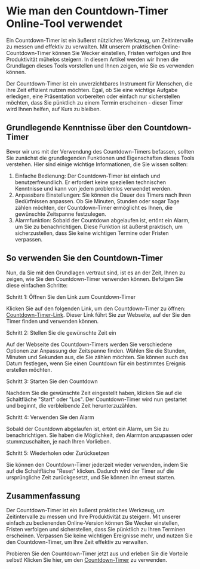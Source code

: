 Wie man den Countdown-Timer Online-Tool verwendet
=================================================

Ein Countdown-Timer ist ein äußerst nützliches Werkzeug, um Zeitintervalle zu messen und effektiv zu verwalten. Mit unserem praktischen Online-Countdown-Timer können Sie Wecker einstellen, Fristen verfolgen und Ihre Produktivität mühelos steigern. In diesem Artikel werden wir Ihnen die Grundlagen dieses Tools vorstellen und Ihnen zeigen, wie Sie es verwenden können.

Der Countdown-Timer ist ein unverzichtbares Instrument für Menschen, die ihre Zeit effizient nutzen möchten. Egal, ob Sie eine wichtige Aufgabe erledigen, eine Präsentation vorbereiten oder einfach nur sicherstellen möchten, dass Sie pünktlich zu einem Termin erscheinen - dieser Timer wird Ihnen helfen, auf Kurs zu bleiben.

Grundlegende Kenntnisse über den Countdown-Timer
------------------------------------------------

Bevor wir uns mit der Verwendung des Countdown-Timers befassen, sollten Sie zunächst die grundlegenden Funktionen und Eigenschaften dieses Tools verstehen. Hier sind einige wichtige Informationen, die Sie wissen sollten:

1. Einfache Bedienung: Der Countdown-Timer ist einfach und benutzerfreundlich. Er erfordert keine speziellen technischen Kenntnisse und kann von jedem problemlos verwendet werden.
2. Anpassbare Einstellungen: Sie können die Dauer des Timers nach Ihren Bedürfnissen anpassen. Ob Sie Minuten, Stunden oder sogar Tage zählen möchten, der Countdown-Timer ermöglicht es Ihnen, die gewünschte Zeitspanne festzulegen.
3. Alarmfunktion: Sobald der Countdown abgelaufen ist, ertönt ein Alarm, um Sie zu benachrichtigen. Diese Funktion ist äußerst praktisch, um sicherzustellen, dass Sie keine wichtigen Termine oder Fristen verpassen.

So verwenden Sie den Countdown-Timer
------------------------------------

Nun, da Sie mit den Grundlagen vertraut sind, ist es an der Zeit, Ihnen zu zeigen, wie Sie den Countdown-Timer verwenden können. Befolgen Sie diese einfachen Schritte:

Schritt 1: Öffnen Sie den Link zum Countdown-Timer

Klicken Sie auf den folgenden Link, um den Countdown-Timer zu öffnen: [Countdown-Timer-Link](https://www.onlinecalculatorsfree.com/de/tools/countdown-timer.html). Dieser Link führt Sie zur Webseite, auf der Sie den Timer finden und verwenden können.

Schritt 2: Stellen Sie die gewünschte Zeit ein

Auf der Webseite des Countdown-Timers werden Sie verschiedene Optionen zur Anpassung der Zeitspanne finden. Wählen Sie die Stunden, Minuten und Sekunden aus, die Sie zählen möchten. Sie können auch das Datum festlegen, wenn Sie einen Countdown für ein bestimmtes Ereignis erstellen möchten.

Schritt 3: Starten Sie den Countdown

Nachdem Sie die gewünschte Zeit eingestellt haben, klicken Sie auf die Schaltfläche "Start" oder "Los". Der Countdown-Timer wird nun gestartet und beginnt, die verbleibende Zeit herunterzuzählen.

Schritt 4: Verwenden Sie den Alarm

Sobald der Countdown abgelaufen ist, ertönt ein Alarm, um Sie zu benachrichtigen. Sie haben die Möglichkeit, den Alarmton anzupassen oder stummzuschalten, je nach Ihren Vorlieben.

Schritt 5: Wiederholen oder Zurücksetzen

Sie können den Countdown-Timer jederzeit wieder verwenden, indem Sie auf die Schaltfläche "Reset" klicken. Dadurch wird der Timer auf die ursprüngliche Zeit zurückgesetzt, und Sie können ihn erneut starten.

Zusammenfassung
---------------

Der Countdown-Timer ist ein äußerst praktisches Werkzeug, um Zeitintervalle zu messen und Ihre Produktivität zu steigern. Mit unserer einfach zu bedienenden Online-Version können Sie Wecker einstellen, Fristen verfolgen und sicherstellen, dass Sie pünktlich zu Ihren Terminen erscheinen. Verpassen Sie keine wichtigen Ereignisse mehr, und nutzen Sie den Countdown-Timer, um Ihre Zeit effektiv zu verwalten.

Probieren Sie den Countdown-Timer jetzt aus und erleben Sie die Vorteile selbst! Klicken Sie hier, um den [Countdown-Timer](https://www.onlinecalculatorsfree.com/de/tools/countdown-timer.html) zu verwenden.